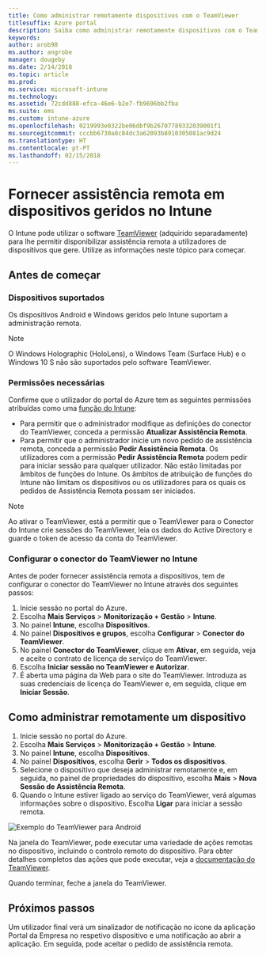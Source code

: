 ```yaml
---
title: Como administrar remotamente dispositivos com o TeamViewer
titlesuffix: Azure portal
description: Saiba como administrar remotamente dispositivos com o TeamViewer.
keywords: 
author: arob98
ms.author: angrobe
manager: dougeby
ms.date: 2/14/2018
ms.topic: article
ms.prod: 
ms.service: microsoft-intune
ms.technology: 
ms.assetid: 72cdd888-efca-46e6-b2e7-fb9696bb2fba
ms.suite: ems
ms.custom: intune-azure
ms.openlocfilehash: 0219993e0322be06dbf9b26707789332039001f1
ms.sourcegitcommit: cccbb6730a8c84dc3a62093b8910305081ac9d24
ms.translationtype: HT
ms.contentlocale: pt-PT
ms.lasthandoff: 02/15/2018
---
```

# <a name="provide-remote-assistance-for-intune-managed-devices"></a>Fornecer assistência remota em dispositivos geridos no Intune

O Intune pode utilizar o software [TeamViewer](https://www.teamviewer.com) (adquirido separadamente) para lhe permitir disponibilizar assistência remota a utilizadores de dispositivos que gere. Utilize as informações neste tópico para começar.

## <a name="before-you-start"></a>Antes de começar

### <a name="supported-devices"></a>Dispositivos suportados

Os dispositivos Android e Windows geridos pelo Intune suportam a administração remota.

>[!NOTE]
>O Windows Holographic (HoloLens), o Windows Team (Surface Hub) e o Windows 10 S não são suportados pelo software TeamViewer.



### <a name="required-permissions"></a>Permissões necessárias

Confirme que o utilizador do portal do Azure tem as seguintes permissões atribuídas como uma [função do Intune](https://docs.microsoft.com/intune-azure/access-control/role-based-access-control):
- Para permitir que o administrador modifique as definições do conector do TeamViewer, conceda a permissão **Atualizar Assistência Remota**.
- Para permitir que o administrador inicie um novo pedido de assistência remota, conceda a permissão **Pedir Assistência Remota**. Os utilizadores com a permissão **Pedir Assistência Remota** podem pedir para iniciar sessão para qualquer utilizador. Não estão limitadas por âmbitos de funções do Intune. Os âmbitos de atribuição de funções do Intune não limitam os dispositivos ou os utilizadores para os quais os pedidos de Assistência Remota possam ser iniciados.

>[!NOTE]
>Ao ativar o TeamViewer, está a permitir que o TeamViewer para o Conector do Intune crie sessões do TeamViewer, leia os dados do Active Directory e guarde o token de acesso da conta do TeamViewer.

### <a name="configure-the-intune-teamviewer-connector"></a>Configurar o conector do TeamViewer no Intune

Antes de poder fornecer assistência remota a dispositivos, tem de configurar o conector do TeamViewer no Intune através dos seguintes passos:


1. Inicie sessão no portal do Azure.
2. Escolha **Mais Serviços** > **Monitorização + Gestão** > **Intune**.
3. No painel **Intune**, escolha **Dispositivos**.
4. No painel **Dispositivos e grupos**, escolha **Configurar** > **Conector do TeamViewer**.
5. No painel **Conector do TeamViewer**, clique em **Ativar**, em seguida, veja e aceite o contrato de licença de serviço do TeamViewer.
6. Escolha **Iniciar sessão no TeamViewer e Autorizar**.
7. É aberta uma página da Web para o site do TeamViewer. Introduza as suas credenciais de licença do TeamViewer e, em seguida, clique em **Iniciar Sessão**.


## <a name="how-to-remotely-administer-a-device"></a>Como administrar remotamente um dispositivo

1. Inicie sessão no portal do Azure.
2. Escolha **Mais Serviços** > **Monitorização + Gestão** > **Intune**.
3. No painel **Intune**, escolha **Dispositivos**.
4. No painel **Dispositivos**, escolha **Gerir** > **Todos os dispositivos**.
5. Selecione o dispositivo que deseja administrar remotamente e, em seguida, no painel de propriedades do dispositivo, escolha **Mais** > **Nova Sessão de Assistência Remota**.
6. Quando o Intune estiver ligado ao serviço do TeamViewer, verá algumas informações sobre o dispositivo. Escolha **Ligar** para iniciar a sessão remota.

![Exemplo do TeamViewer para Android](./media/android-teamviewer.png)

Na janela do TeamViewer, pode executar uma variedade de ações remotas no dispositivo, incluindo o controlo remoto do dispositivo. Para obter detalhes completos das ações que pode executar, veja a [documentação do TeamViewer](https://www.teamviewer.com/support/documents/).

Quando terminar, feche a janela do TeamViewer.

## <a name="next-steps"></a>Próximos passos

Um utilizador final verá um sinalizador de notificação no ícone da aplicação Portal da Empresa no respetivo dispositivo e uma notificação ao abrir a aplicação. Em seguida, pode aceitar o pedido de assistência remota.

